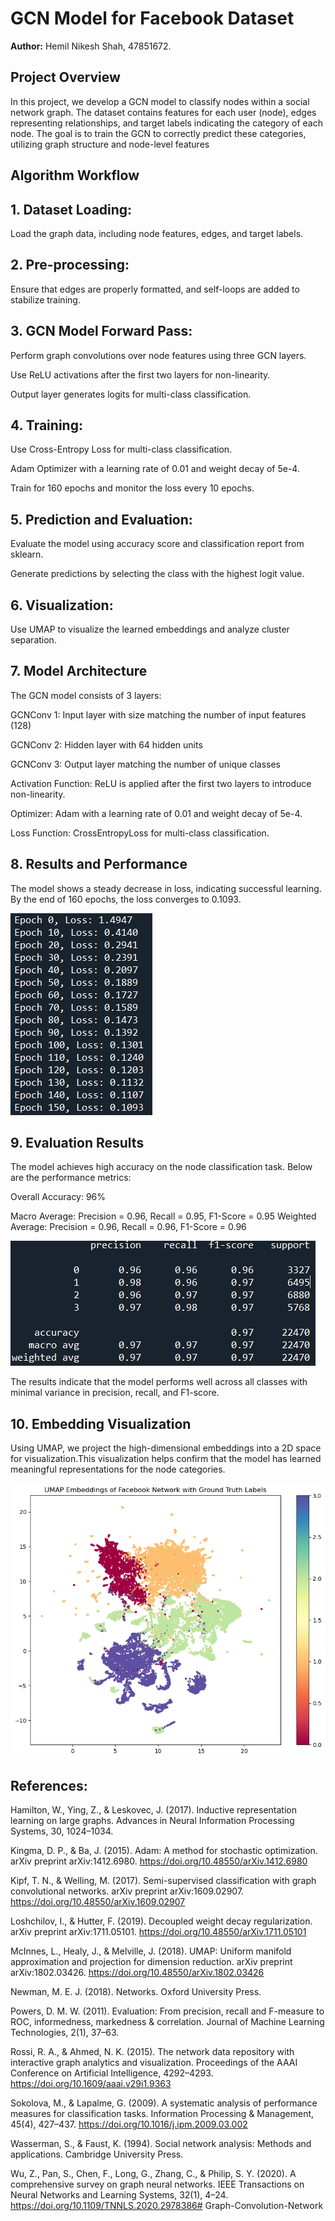 # GCN Model for Facebook Dataset
**Author:** Hemil Nikesh Shah, 47851672.

## Project Overview

In this project, we develop a GCN model to classify nodes within a social network graph. The dataset contains features for each user (node), edges representing relationships, and target labels indicating the category of each node. The goal is to train the GCN to correctly predict these categories, utilizing graph structure and node-level features

## Algorithm Workflow

## 1. Dataset Loading:

Load the graph data, including node features, edges, and target labels.

## 2. Pre-processing:

Ensure that edges are properly formatted, and self-loops are added to stabilize training.

## 3. GCN Model Forward Pass:

Perform graph convolutions over node features using three GCN layers.

Use ReLU activations after the first two layers for non-linearity.

Output layer generates logits for multi-class classification.

## 4. Training:

Use Cross-Entropy Loss for multi-class classification.

Adam Optimizer with a learning rate of 0.01 and weight decay of 5e-4.

Train for 160 epochs and monitor the loss every 10 epochs.

## 5. Prediction and Evaluation:

Evaluate the model using accuracy score and classification report from sklearn.

Generate predictions by selecting the class with the highest logit value.

## 6. Visualization:

Use UMAP to visualize the learned embeddings and analyze cluster separation.

## 7. Model Architecture

The GCN model consists of 3 layers:

GCNConv 1: Input layer with size matching the number of input features (128)

GCNConv 2: Hidden layer with 64 hidden units

GCNConv 3: Output layer matching the number of unique classes

Activation Function: ReLU is applied after the first two layers to introduce non-linearity.

Optimizer: Adam with a learning rate of 0.01 and weight decay of 5e-4.

Loss Function: CrossEntropyLoss for multi-class classification.

## 8. Results and Performance

The model shows a steady decrease in loss, indicating successful learning. By the end of 160 epochs, the loss converges to 0.1093.

![Epoch Iterations with Decreasing Loss](Epoch_Iterations.png)


## 9. Evaluation Results

The model achieves high accuracy on the node classification task. Below are the performance metrics:

Overall Accuracy: 96%

Macro Average: Precision = 0.96, Recall = 0.95, F1-Score = 0.95
Weighted Average: Precision = 0.96, Recall = 0.96, F1-Score = 0.96

![Evaluation Results](Evaluation_results.png)

The results indicate that the model performs well across all classes with minimal variance in precision, recall, and F1-score.

## 10. Embedding Visualization

Using UMAP, we project the high-dimensional embeddings into a 2D space for visualization.This visualization helps confirm that the model has learned meaningful representations for the node categories.

![Embedding Visualization](Umap_Visualisation.png)


## References:

Hamilton, W., Ying, Z., & Leskovec, J. (2017). Inductive representation learning on large graphs. Advances in Neural Information Processing Systems, 30, 1024–1034.

Kingma, D. P., & Ba, J. (2015). Adam: A method for stochastic optimization. arXiv preprint arXiv:1412.6980. https://doi.org/10.48550/arXiv.1412.6980

Kipf, T. N., & Welling, M. (2017). Semi-supervised classification with graph convolutional networks. arXiv preprint arXiv:1609.02907. https://doi.org/10.48550/arXiv.1609.02907

Loshchilov, I., & Hutter, F. (2019). Decoupled weight decay regularization. arXiv preprint arXiv:1711.05101. https://doi.org/10.48550/arXiv.1711.05101

McInnes, L., Healy, J., & Melville, J. (2018). UMAP: Uniform manifold approximation and projection for dimension reduction. arXiv preprint arXiv:1802.03426. https://doi.org/10.48550/arXiv.1802.03426

Newman, M. E. J. (2018). Networks. Oxford University Press.

Powers, D. M. W. (2011). Evaluation: From precision, recall and F-measure to ROC, informedness, markedness & correlation. Journal of Machine Learning Technologies, 2(1), 37–63.

Rossi, R. A., & Ahmed, N. K. (2015). The network data repository with interactive graph analytics and visualization. Proceedings of the AAAI Conference on Artificial Intelligence, 4292–4293. https://doi.org/10.1609/aaai.v29i1.9363

Sokolova, M., & Lapalme, G. (2009). A systematic analysis of performance measures for classification tasks. Information Processing & Management, 45(4), 427–437. https://doi.org/10.1016/j.ipm.2009.03.002

Wasserman, S., & Faust, K. (1994). Social network analysis: Methods and applications. Cambridge University Press.

Wu, Z., Pan, S., Chen, F., Long, G., Zhang, C., & Philip, S. Y. (2020). A comprehensive survey on graph neural networks. IEEE Transactions on Neural Networks and Learning Systems, 32(1), 4–24. https://doi.org/10.1109/TNNLS.2020.2978386#   G r a p h - C o n v o l u t i o n - N e t w o r k 
 
 